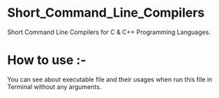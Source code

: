 # Short_Command_Line_Compilers
Short Command Line Compilers for C &amp; C++ Programming Languages.


# How to use :-
You can see about executable file and their usages when run this file in Terminal without any arguments.

